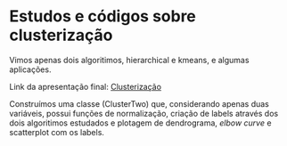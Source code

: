 # Estudos e códigos sobre clusterização

Vimos apenas dois algoritimos, hierarchical e kmeans, e algumas aplicações. 

Link da apresentação final: [Clusterização](https://docs.google.com/presentation/d/1PNbvh5BQUrYKJou646lYuUoS2b5YlE8xg3TZudu0wEk/edit#slide=id.gdea7ee170b_0_202)

Construímos uma classe (ClusterTwo) que, considerando apenas duas variáveis, possui funções de normalização, criação de labels através dos dois algoritimos estudados e plotagem de dendrograma, *elbow curve* e scatterplot com os labels.
